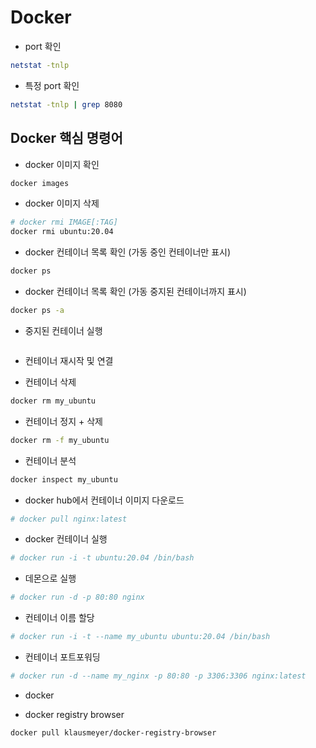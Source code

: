 # Docker

- port 확인

```bash
netstat -tnlp
```

- 특정 port 확인

```bash
netstat -tnlp | grep 8080
```




## Docker 핵심 명령어

- docker 이미지 확인

```bash
docker images
```

- docker 이미지 삭제

```bash
# docker rmi IMAGE[:TAG]
docker rmi ubuntu:20.04
```


- docker 컨테이너 목록 확인 (가동 중인 컨테이너만 표시)

```bash
docker ps
```

- docker 컨테이너 목록 확인 (가동 중지된 컨테이너까지 표시)

```bash
docker ps -a
```


- 중지된 컨테이너 실행

```bash

```

- 컨테이너 재시작 및 연결


- 컨테이너 삭제

```bash
docker rm my_ubuntu
```

- 컨테이너 정지 + 삭제

```bash
docker rm -f my_ubuntu 
```

- 컨테이너 분석

```bash
docker inspect my_ubuntu
```

- docker hub에서 컨테이너 이미지 다운로드

```bash
# docker pull nginx:latest
```

- docker 컨테이너 실행

```bash
# docker run -i -t ubuntu:20.04 /bin/bash
```

- 데몬으로 실행
```bash
# docker run -d -p 80:80 nginx
```

- 컨테이너 이름 할당
```bash
# docker run -i -t --name my_ubuntu ubuntu:20.04 /bin/bash
```

- 컨테이너 포트포워딩 
```bash
# docker run -d --name my_nginx -p 80:80 -p 3306:3306 nginx:latest
```


- docker

- docker registry browser

```bash
docker pull klausmeyer/docker-registry-browser
```




